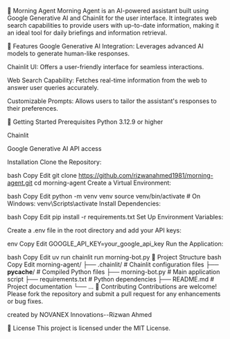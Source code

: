 🌅 Morning Agent
Morning Agent is an AI-powered assistant built using Google Generative AI and Chainlit for the user interface. It integrates web search capabilities to provide users with up-to-date information, making it an ideal tool for daily briefings and information retrieval.

🧠 Features
Google Generative AI Integration: Leverages advanced AI models to generate human-like responses.

Chainlit UI: Offers a user-friendly interface for seamless interactions.

Web Search Capability: Fetches real-time information from the web to answer user queries accurately.

Customizable Prompts: Allows users to tailor the assistant's responses to their preferences.

🚀 Getting Started
Prerequisites
Python 3.12.9 or higher

Chainlit

Google Generative AI API access

Installation
Clone the Repository:

bash
Copy
Edit
git clone https://github.com/rizwanahmed1981/morning-agent.git
cd morning-agent
Create a Virtual Environment:

bash
Copy
Edit
python -m venv venv
source venv/bin/activate  # On Windows: venv\Scripts\activate
Install Dependencies:

bash
Copy
Edit
pip install -r requirements.txt
Set Up Environment Variables:

Create a .env file in the root directory and add your API keys:

env
Copy
Edit
GOOGLE_API_KEY=your_google_api_key
Run the Application:

bash
Copy
Edit
uv run chainlit run morning-bot.py
📁 Project Structure
bash
Copy
Edit
morning-agent/
├── .chainlit/           # Chainlit configuration files
├── __pycache__/         # Compiled Python files
├── morning-bot.py       # Main application script
├── requirements.txt     # Python dependencies
├── README.md            # Project documentation
└── ...
🤝 Contributing
Contributions are welcome! Please fork the repository and submit a pull request for any enhancements or bug fixes.

created by NOVANEX Innovations--Rizwan Ahmed

📄 License
This project is licensed under the MIT License.

